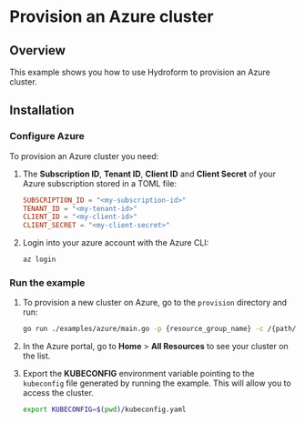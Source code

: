 # Provision an Azure cluster

## Overview

This example shows you how to use Hydroform to provision an Azure cluster.

## Installation

### Configure Azure

To provision an Azure cluster you need:

1. The **Subscription ID**, **Tenant ID**, **Client ID** and **Client Secret** of your Azure subscription stored in a TOML file:
    ```toml
    SUBSCRIPTION_ID = "<my-subscription-id>"
    TENANT_ID = "<my-tenant-id>"
    CLIENT_ID = "<my-client-id>"
    CLIENT_SECRET = "<my-client-secret>"
    ```

2. Login into your azure account with the Azure CLI:

    ```bash
    az login
    ```

### Run the example

1. To provision a new cluster on Azure, go to the `provision` directory and run:

    ```bash
    go run ./examples/azure/main.go -p {resource_group_name} -c /{path/to/credentials.toml} --persist
    ```

2. In the Azure portal, go to **Home** > **All Resources** to see your cluster on the list.

3. Export the **KUBECONFIG** environment variable pointing to the `kubeconfig` file generated by running the example. This will allow you to access the cluster.

    ```bash
    export KUBECONFIG=$(pwd)/kubeconfig.yaml
    ```
